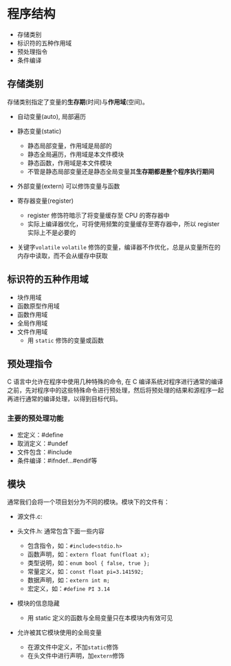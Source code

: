 # 程序结构

* 存储类别
* 标识符的五种作用域
* 预处理指令
* 条件编译

## 存储类别

存储类别指定了变量的**生存期**(时间)与**作用域**(空间)。

* 自动变量(auto), 局部遍历
* 静态变量(static)
  * 静态局部变量，作用域是局部的
  * 静态全局遍历，作用域是本文件模块
  * 静态函数，作用域是本文件模块
  * 不管是静态局部变量还是静态全局变量其**生存期都是整个程序执行期间**
* 外部变量(extern)
    可以修饰变量与函数
* 寄存器变量(register)
  * register 修饰符暗示了将变量缓存至 CPU 的寄存器中
  * 实际上编译器优化，可将使用频繁的变量缓存至寄存器中，所以 register 实际上不是必要的

* 关键字`volatile`
`volatile` 修饰的变量，编译器不作优化，总是从变量所在的内存中读取，而不会从缓存中获取

## 标识符的五种作用域

* 块作用域
* 函数原型作用域
* 函数作用域
* 全局作用域
* 文件作用域
  * 用 `static` 修饰的变量或函数

## 预处理指令

C 语言中允许在程序中使用几种特殊的命令, 在 C 编译系统对程序进行通常的编译之前，先对程序中的这些特殊命令进行预处理，然后将预处理的结果和源程序一起再进行通常的编译处理，以得到目标代码。

### 主要的预处理功能

* 宏定义：#define
* 取消定义：#undef
* 文件包含：#include
* 条件编译：#ifndef...#endif等

## 模块

通常我们会将一个项目划分为不同的模块。模块下的文件有：

* 源文件.c:
* 头文件.h: 通常包含下面一些内容
  * 包含指令，如：`#include<stdio.h>`
  * 函数声明，如：`extern float fun(float x);`
  * 类型说明，如：`enum bool { false, true };`
  * 常量定义，如：`const float pi=3.141592;`
  * 数据声明，如：`extern int m;`
  * 宏定义，如：`#define PI 3.14`

* 模块的信息隐藏
  * 用 static 定义的函数与全局变量只在本模块内有效可见
* 允许被其它模块使用的全局变量
  * 在源文件中定义，不加`static`修饰
  * 在头文件中进行声明，加`extern`修饰